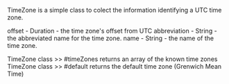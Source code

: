 TimeZone is a simple class to colect the information identifying a UTC time zone.

offset			-	Duration	- the time zone's offset from UTC
abbreviation	-	String		- the abbreviated name for the time zone.
name			-	String		- the name of the time zone.

TimeZone class >> #timeZones returns an array of the known time zones
TimeZone class >> #default returns the default time zone (Grenwich Mean Time)